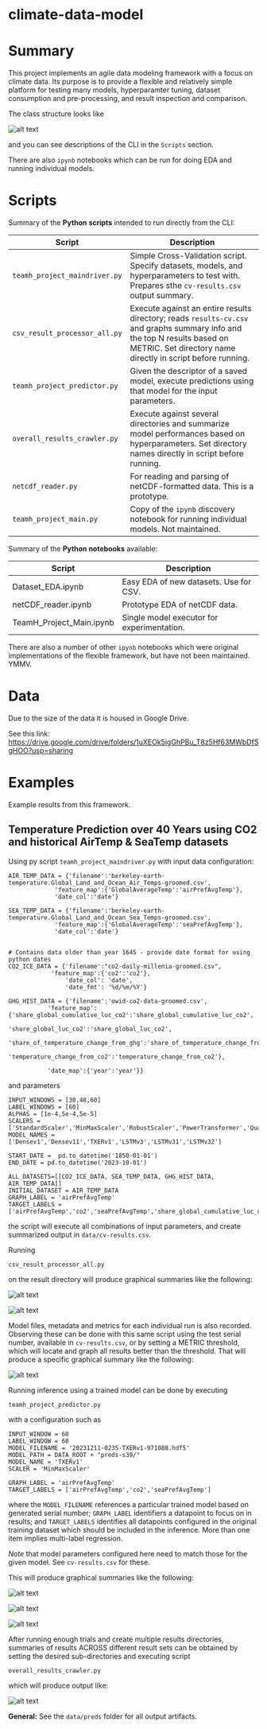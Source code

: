 # climate-data-model

# Summary

This project implements an agile data modeling framework with a focus on climate data. Its purpose is to provide a flexible and relatively simple platform for testing many models, hyperparamter tuning, dataset consumption and pre-processing, and result inspection and comparison.


The class structure looks like

![alt text](https://github.com/kentbutler/climate-data-model/blob/main/images/ClassDiagram.jpg?raw=true)


and you can see descriptions of the CLI in the `Scripts` section.

There are also `ipynb` notebooks which can be run for doing EDA and running individual models.

# Scripts

Summary of the **Python scripts** intended to run directly from the CLI:

| Script                  | Description            |
|--------------------------|-----------------------|
| `teamh_project_maindriver.py` | Simple Cross-Validation script. Specify datasets, models, and hyperparameters to test with. Prepares sthe `cv-results.csv` output summary. |
|`csv_result_processor_all.py` | Execute against an entire results directory; reads `results-cv.csv` and graphs summary info and the top N results based on METRIC. Set directory name directly in script before running. |
| `teamh_project_predictor.py` | Given the descriptor of a saved model, execute predictions using that model for the input parameters. |
|`overall_results_crawler.py`  | Execute against several directories and summarize model performances based on hyperparameters. Set directory names directly in script before running. |
| `netcdf_reader.py` | For reading and parsing of netCDF-formatted data.  This is a prototype. |
| `teamh_project_main.py` | Copy of the `ipynb` discovery notebook for running individual models. Not maintained. |


Summary of the **Python notebooks** available:

| Script                  | Description            |
|--------------------------|-----------------------|
| Dataset_EDA.ipynb     | Easy EDA of new datasets. Use for CSV. |
| netCDF_reader.ipynb   | Prototype EDA of netCDF data. |
| TeamH_Project_Main.ipynb | Single model executor for experimentation. |

There are also a number of other `ipynb` notebooks which were original implementations of the flexible framework, but have not been maintained. YMMV.

# Data

Due to the size of the data it is housed in Google Drive.

See this link:  https://drive.google.com/drive/folders/1uXEOk5igGhPBu_T8z5Hf63MWbDfSgHOO?usp=sharing

# Examples

Example results from this framework.

## Temperature Prediction over 40 Years using CO2 and historical AirTemp & SeaTemp datasets

Using py script `teamh_project_maindriver.py` with input data configuration:
```
AIR_TEMP_DATA = {'filename':'berkeley-earth-temperature.Global_Land_and_Ocean_Air_Temps-groomed.csv',
             'feature_map':{'GlobalAverageTemp':'airPrefAvgTemp'},
             'date_col':'date'}

SEA_TEMP_DATA = {'filename':'berkeley-earth-temperature.Global_Land_and_Ocean_Sea_Temps-groomed.csv',
             'feature_map':{'GlobalAverageTemp':'seaPrefAvgTemp'},
             'date_col':'date'}


# Contains data older than year 1645 - provide date format for using python dates
CO2_ICE_DATA = {'filename':"co2-daily-millenia-groomed.csv",
            'feature_map':{'co2':'co2'},
                'date_col': 'date',
                'date_fmt': '%d/%m/%Y'}

GHG_HIST_DATA = {'filename':'owid-co2-data-groomed.csv',
           'feature_map':{'share_global_cumulative_luc_co2':'share_global_cumulative_luc_co2',
                          'share_global_luc_co2':'share_global_luc_co2',
                          'share_of_temperature_change_from_ghg':'share_of_temperature_change_from_ghg',
                          'temperature_change_from_co2':'temperature_change_from_co2'},

           'date_map':{'year':'year'}}

```
and parameters 
```
INPUT_WINDOWS = [30,48,60]
LABEL_WINDOWS = [60]
ALPHAS = [1e-4,5e-4,5e-5]
SCALERS = ['StandardScaler','MinMaxScaler','RobustScaler','PowerTransformer','QuantileTransformer']
MODEL_NAMES = ['Densev1','Densev11','TXERv1','LSTMv3','LSTMv31','LSTMv32']

START_DATE =  pd.to_datetime('1850-01-01')
END_DATE = pd.to_datetime('2023-10-01')

ALL_DATASETS=[[CO2_ICE_DATA, SEA_TEMP_DATA, GHG_HIST_DATA, AIR_TEMP_DATA]]
INITIAL_DATASET = AIR_TEMP_DATA
GRAPH_LABEL = 'airPrefAvgTemp'
TARGET_LABELS = ['airPrefAvgTemp','co2','seaPrefAvgTemp','share_global_cumulative_luc_co2','share_global_luc_co2','share_of_temperature_change_from_ghg','temperature_change_from_co2']
```
the script will execute all combinations of input parameters, and create summarized output in `data/cv-results.csv`.

Running 
```
csv_result_processor_all.py
```
on the result directory will produce graphical summaries like the following:



![alt text](https://github.com/kentbutler/climate-data-model/blob/main/images/img-preds35-rmse.png?raw=true)

![alt text](https://github.com/kentbutler/climate-data-model/blob/main/images/img-preds35-summary.png?raw=true)




Model files, metadata and metrics for each individual run is also recorded. Observing these can be done with this same script using the test serial number, available in `cv-results.csv`, or by setting a METRIC threshold, which will locate and graph all results better than the threshold. That will produce a specific graphical summary like the following:

![alt text](https://github.com/kentbutler/climate-data-model/blob/main/images/img-preds38-bestfit.png?raw=true)



Running inference using a trained model can be done by executing
```
teamh_project_predictor.py
```
with a configuration such as
```
INPUT_WINDOW = 60
LABEL_WINDOW = 60
MODEL_FILENAME = '20231211-0235-TXERv1-971088.hdf5'
MODEL_PATH = DATA_ROOT + "preds-s39/"
MODEL_NAME = 'TXERv1'
SCALER = 'MinMaxScaler'

GRAPH_LABEL = 'airPrefAvgTemp'
TARGET_LABELS = ['airPrefAvgTemp','co2','seaPrefAvgTemp']

```
where the `MODEL_FILENAME` references a particular trained model based on generated serial number; `GRAPH_LABEL` identifiers a datapoint to focus on in results; and `TARGET_LABELS` identifies all datapoints configured in the original training dataset which should be included in the inference.  More than one item implies multi-label regression.

 _Note_ that model parameters configured here need to match those for the given model. See `cv-results.csv` for these.

This will produce graphical summaries like the following:



![alt text](https://github.com/kentbutler/climate-data-model/blob/main/images/img-lstm60-20y-pred.png?raw=true)

![alt text](https://github.com/kentbutler/climate-data-model/blob/main/images/img-lstm60-20y-box-sm.png?raw=true)

![alt text](https://github.com/kentbutler/climate-data-model/blob/main/images/img-lstm60-20y-box-lg.png?raw=true)


After running enough trials and create multiple results directories, summaries of results ACROSS different result sets can be obtained by setting the desired sub-directories and executing script
```
overall_results_crawler.py
```
which will produce output like:

![alt text](https://github.com/kentbutler/climate-data-model/blob/main/images/img-uc1-bestperformers.png?raw=true)


**General:** See the `data/preds` folder for all output artifacts.






